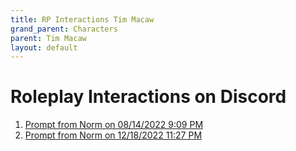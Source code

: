```yaml
---
title: RP Interactions Tim Macaw
grand_parent: Characters
parent: Tim Macaw
layout: default
---
```


# Roleplay Interactions on Discord

1.	[Prompt from Norm on 08/14/2022 9:09 PM](TimMacaw_08142022_2109.html)
2.  [Prompt from Norm on 12/18/2022 11:27 PM](TimMacaw_12182022_2327.html)
